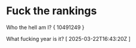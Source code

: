 # Fuck the rankings

Who the hell am I?
{ 10491249 }

What fucking year is it?
[ 2025-03-22T16:43:20Z ]
